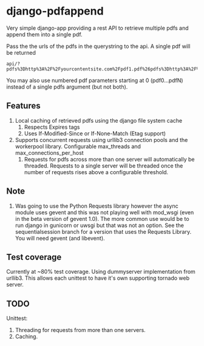 # django-pdfappend
Very simple django-app providing a rest API to retrieve multiple pdfs and
append them into a single pdf.

Pass the the urls of the pdfs in the querystring to the api. A single
pdf will be returned

```
api/?pdfs%3Dhttp%3A%2F%2Fyourcontentsite.com%2Fpdf1.pdf%26pdfs%3Dhttp%3A%2F%2Fyourcontentsite%2Fpdf2.pdf
```
You may also use numbered pdf parameters starting at 0 (pdf0...pdfN) instead of a single pdfs argument (but not both).

##  Features
1. Local caching of retrieved pdfs using the django file system cache
    1. Respects Expires tags
    1. Uses If-Modified-Since or If-None-Match (Etag support)
1. Supports concurrent requests using urllib3 connection pools and the workerpool library. Configurable max_threads and max_connections_per_host
    1. Requests for pdfs across more than one server will automatically be threaded. Requests to a single server will be threaded once the number of requests rises above a configurable threshold.

## Note
1. Was going to use the Python Requests library however the async module uses gevent and this was not playing well with mod_wsgi (even in the beta version of gevent 1.0). The more common use would be to run django in gunicorn or uwsgi but that was not an option. See the sequentialsession branch for a version that uses the Requests Library. You will need gevent (and libevent).

## Test coverage
Currently at ~80% test coverage. Using dummyserver implementation from urllib3.  This allows each unittest to have it's own supporting tornado web server.

## TODO

Unittest:
1. Threading for requests from more than one servers.
1. Caching.
